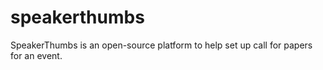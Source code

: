 # speakerthumbs

SpeakerThumbs is an open-source platform to help set up call for papers for an event.
